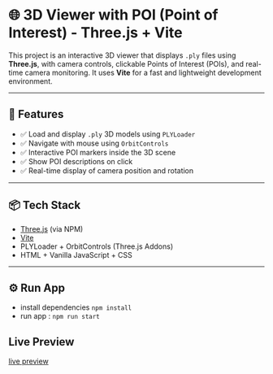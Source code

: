 # 🌐 3D Viewer with POI (Point of Interest) - Three.js + Vite

This project is an interactive 3D viewer that displays `.ply` files using **Three.js**, with camera controls, clickable Points of Interest (POIs), and real-time camera monitoring. It uses **Vite** for a fast and lightweight development environment.

---

## 🚀 Features

- ✅ Load and display `.ply` 3D models using `PLYLoader`
- ✅ Navigate with mouse using `OrbitControls`
- ✅ Interactive POI markers inside the 3D scene
- ✅ Show POI descriptions on click
- ✅ Real-time display of camera position and rotation

---

## 📦 Tech Stack

- [Three.js](https://threejs.org/) (via NPM)
- [Vite](https://vitejs.dev/)
- PLYLoader + OrbitControls (Three.js Addons)
- HTML + Vanilla JavaScript + CSS

---

## ⚙️ Run App

- install dependencies `npm install`
- run app : `npm run start`

## Live Preview

[live preview](https://3-d-poi-ridho-satriawans-projects.vercel.app/)
